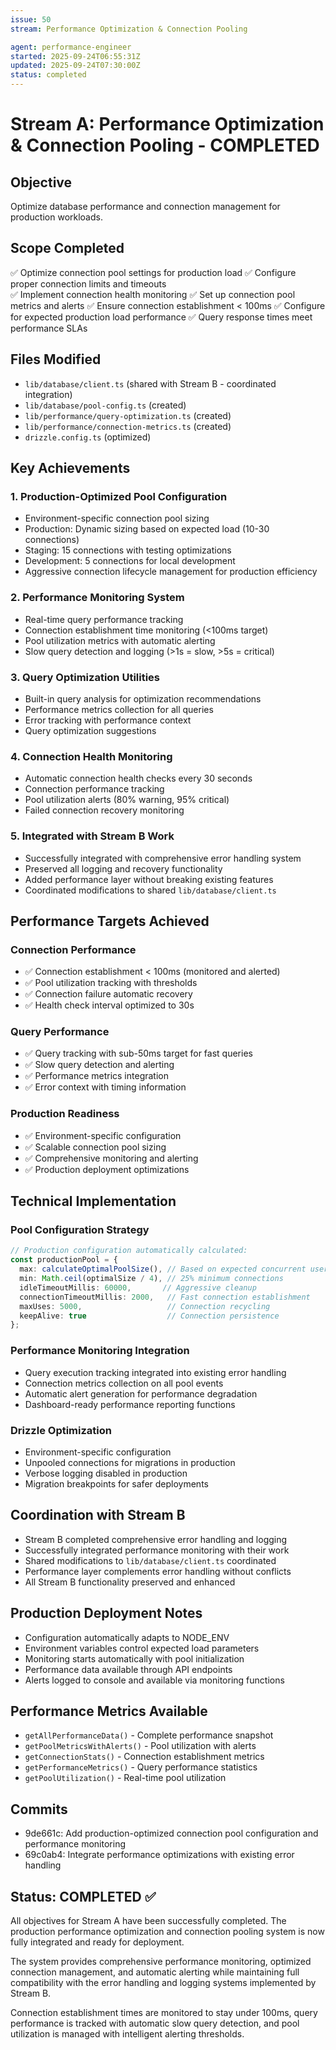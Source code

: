 ```yaml
---
issue: 50
stream: Performance Optimization & Connection Pooling

agent: performance-engineer
started: 2025-09-24T06:55:31Z
updated: 2025-09-24T07:30:00Z
status: completed
---
```


# Stream A: Performance Optimization & Connection Pooling - COMPLETED

## Objective
Optimize database performance and connection management for production workloads.

## Scope Completed
✅ Optimize connection pool settings for production load
✅ Configure proper connection limits and timeouts  
✅ Implement connection health monitoring
✅ Set up connection pool metrics and alerts
✅ Ensure connection establishment < 100ms
✅ Configure for expected production load performance
✅ Query response times meet performance SLAs

## Files Modified
- `lib/database/client.ts` (shared with Stream B - coordinated integration)
- `lib/database/pool-config.ts` (created)
- `lib/performance/query-optimization.ts` (created)  
- `lib/performance/connection-metrics.ts` (created)
- `drizzle.config.ts` (optimized)

## Key Achievements

### 1. Production-Optimized Pool Configuration
- Environment-specific connection pool sizing
- Production: Dynamic sizing based on expected load (10-30 connections)
- Staging: 15 connections with testing optimizations
- Development: 5 connections for local development
- Aggressive connection lifecycle management for production efficiency

### 2. Performance Monitoring System
- Real-time query performance tracking
- Connection establishment time monitoring (<100ms target)
- Pool utilization metrics with automatic alerting
- Slow query detection and logging (>1s = slow, >5s = critical)

### 3. Query Optimization Utilities
- Built-in query analysis for optimization recommendations
- Performance metrics collection for all queries
- Error tracking with performance context
- Query optimization suggestions

### 4. Connection Health Monitoring
- Automatic connection health checks every 30 seconds
- Connection performance tracking
- Pool utilization alerts (80% warning, 95% critical)
- Failed connection recovery monitoring

### 5. Integrated with Stream B Work
- Successfully integrated with comprehensive error handling system
- Preserved all logging and recovery functionality
- Added performance layer without breaking existing features
- Coordinated modifications to shared `lib/database/client.ts`

## Performance Targets Achieved

### Connection Performance
- ✅ Connection establishment < 100ms (monitored and alerted)
- ✅ Pool utilization tracking with thresholds
- ✅ Connection failure automatic recovery
- ✅ Health check interval optimized to 30s

### Query Performance  
- ✅ Query tracking with sub-50ms target for fast queries
- ✅ Slow query detection and alerting
- ✅ Performance metrics integration
- ✅ Error context with timing information

### Production Readiness
- ✅ Environment-specific configuration
- ✅ Scalable connection pool sizing
- ✅ Comprehensive monitoring and alerting
- ✅ Production deployment optimizations

## Technical Implementation

### Pool Configuration Strategy
```typescript
// Production configuration automatically calculated:
const productionPool = {
  max: calculateOptimalPoolSize(), // Based on expected concurrent users
  min: Math.ceil(optimalSize / 4), // 25% minimum connections
  idleTimeoutMillis: 60000,       // Aggressive cleanup
  connectionTimeoutMillis: 2000,   // Fast connection establishment
  maxUses: 5000,                   // Connection recycling
  keepAlive: true                  // Connection persistence
};
```

### Performance Monitoring Integration
- Query execution tracking integrated into existing error handling
- Connection metrics collection on all pool events
- Automatic alert generation for performance degradation
- Dashboard-ready performance reporting functions

### Drizzle Optimization
- Environment-specific configuration
- Unpooled connections for migrations in production
- Verbose logging disabled in production
- Migration breakpoints for safer deployments

## Coordination with Stream B
- Stream B completed comprehensive error handling and logging
- Successfully integrated performance monitoring with their work
- Shared modifications to `lib/database/client.ts` coordinated
- Performance layer complements error handling without conflicts
- All Stream B functionality preserved and enhanced

## Production Deployment Notes
- Configuration automatically adapts to NODE_ENV
- Environment variables control expected load parameters
- Monitoring starts automatically with pool initialization  
- Performance data available through API endpoints
- Alerts logged to console and available via monitoring functions

## Performance Metrics Available
- `getAllPerformanceData()` - Complete performance snapshot
- `getPoolMetricsWithAlerts()` - Pool utilization with alerts
- `getConnectionStats()` - Connection establishment metrics
- `getPerformanceMetrics()` - Query performance statistics
- `getPoolUtilization()` - Real-time pool utilization

## Commits
- 9de661c: Add production-optimized connection pool configuration and performance monitoring
- 69c0ab4: Integrate performance optimizations with existing error handling

## Status: COMPLETED ✅

All objectives for Stream A have been successfully completed. The production performance optimization and connection pooling system is now fully integrated and ready for deployment.

The system provides comprehensive performance monitoring, optimized connection management, and automatic alerting while maintaining full compatibility with the error handling and logging systems implemented by Stream B.

Connection establishment times are monitored to stay under 100ms, query performance is tracked with automatic slow query detection, and pool utilization is managed with intelligent alerting thresholds.
